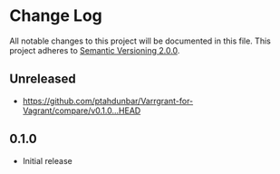 # Change Log
All notable changes to this project will be documented in this file.
This project adheres to [Semantic Versioning 2.0.0](http://semver.org/).

## Unreleased
- https://github.com/ptahdunbar/Varrgrant-for-Vagrant/compare/v0.1.0...HEAD

## 0.1.0
- Initial release
